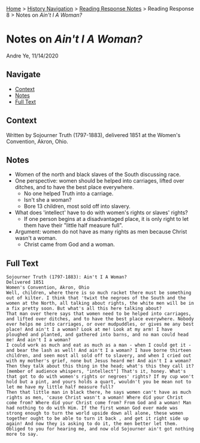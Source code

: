 [Home](https://andre-ye.github.io) > [History Navigation](https://andre-ye.github.io/history/history_navigation) > [Reading Response Notes](https://andre-ye.github.io/history/history_navigation#weekly-reading-responses) > Reading Response 8 > Notes on *Ain't I A Woman?*

# Notes on *Ain't I A Woman?*
Andre Ye, 11/14/2020

## Navigate
- [Context](#context)
- [Notes](#notes)
- [Full Text](#full-text)

## Context
Written by Sojourner Truth (1797-1883), delivered 1851 at the Women's Convention, Akron, Ohio.

## Notes
- Women of the north and black slaves of the South discussing race.
- One perspective: women should be helped into carriages, lifted over ditches, and to have the best place everywhere.
  - No one helped Truth into a carriage.
  - Isn't she a woman?
  - Bore 13 children, most sold off into slavery.
- What does 'intellect' have to do with women's rights or slaves' rights?
  - If one person begins at a disadvantaged place, it is only right to let them have their "little half measure full".
- Argument: women do not have as many rights as men because Christ wasn't a woman.
  - Christ came from God and a woman.

## Full Text
```
Sojourner Truth (1797-1883): Ain't I A Woman?
Delivered 1851
Women's Convention, Akron, Ohio
Well, children, where there is so much racket there must be something out of kilter. I think that 'twixt the negroes of the South and the women at the North, all talking about rights, the white men will be in a fix pretty soon. But what's all this here talking about?
That man over there says that women need to be helped into carriages, and lifted over ditches, and to have the best place everywhere. Nobody ever helps me into carriages, or over mudpuddles, or gives me any best place! And ain't I a woman? Look at me! Look at my arm! I have ploughed and planted, and gathered into barns, and no man could head me! And ain't I a woman?
I could work as much and eat as much as a man - when I could get it - and bear the lash as well! And ain't I a woman? I have borne thirteen children, and seen most all sold off to slavery, and when I cried out with my mother's grief, none but Jesus heard me! And ain't I a woman? Then they talk about this thing in the head; what's this they call it? [member of audience whispers, "intellect"] That's it, honey. What's that got to do with women's rights or negroes' rights? If my cup won't hold but a pint, and yours holds a quart, wouldn't you be mean not to let me have my little half measure full?
Then that little man in black there, he says women can't have as much rights as men, 'cause Christ wasn't a woman! Where did your Christ come from? Where did your Christ come from? From God and a woman! Man had nothing to do with Him. If the first woman God ever made was strong enough to turn the world upside down all alone, these women together ought to be able to turn it back , and get it right side up again! And now they is asking to do it, the men better let them.
Obliged to you for hearing me, and now old Sojourner ain't got nothing more to say. 
```
